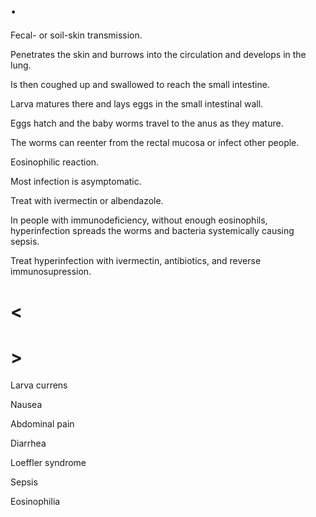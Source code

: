 # .

Fecal- or soil-skin transmission.

Penetrates the skin and burrows into the circulation and develops in the lung.

Is then coughed up and swallowed to reach the small intestine.

Larva matures there and lays eggs in the small intestinal wall.

Eggs hatch and the baby worms travel to the anus as they mature.

The worms can reenter from the rectal mucosa or infect other people.

Eosinophilic reaction.

Most infection is asymptomatic.

Treat with ivermectin or albendazole.

In people with immunodeficiency, without enough eosinophils, hyperinfection spreads the worms and bacteria systemically causing sepsis.

Treat hyperinfection with ivermectin, antibiotics, and reverse immunosupression.

# <

# >

Larva currens

Nausea

Abdominal pain

Diarrhea

Loeffler syndrome

Sepsis

Eosinophilia
